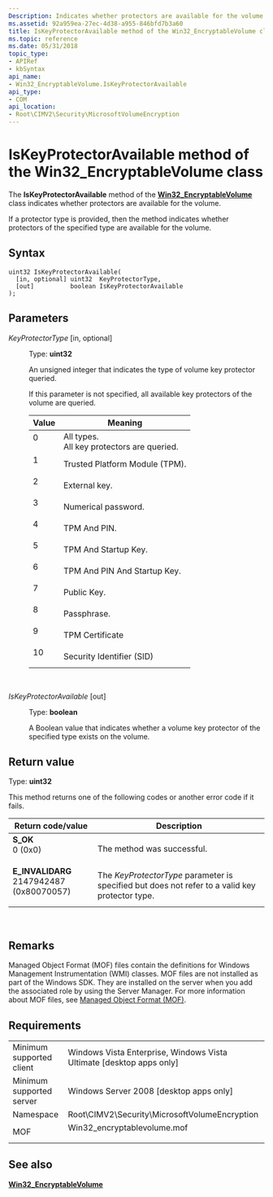 ```yaml
---
Description: Indicates whether protectors are available for the volume.
ms.assetid: 92a959ea-27ec-4d38-a955-846bfd7b3a60
title: IsKeyProtectorAvailable method of the Win32_EncryptableVolume class
ms.topic: reference
ms.date: 05/31/2018
topic_type: 
- APIRef
- kbSyntax
api_name: 
- Win32_EncryptableVolume.IsKeyProtectorAvailable
api_type: 
- COM
api_location: 
- Root\CIMV2\Security\MicrosoftVolumeEncryption
---
```


# IsKeyProtectorAvailable method of the Win32\_EncryptableVolume class

The **IsKeyProtectorAvailable** method of the [**Win32\_EncryptableVolume**](win32-encryptablevolume.md) class indicates whether protectors are available for the volume.

If a protector type is provided, then the method indicates whether protectors of the specified type are available for the volume.

## Syntax


```mof
uint32 IsKeyProtectorAvailable(
  [in, optional] uint32  KeyProtectorType,
  [out]          boolean IsKeyProtectorAvailable
);
```



## Parameters

<dl> <dt>

*KeyProtectorType* \[in, optional\]
</dt> <dd>

Type: **uint32**

An unsigned integer that indicates the type of volume key protector queried.

If this parameter is not specified, all available key protectors of the volume are queried.



| Value                                                                         | Meaning                                                          |
|-------------------------------------------------------------------------------|------------------------------------------------------------------|
| <dl> <dt>0</dt> </dl>  | All types.<br/> All key protectors are queried.<br/> |
| <dl> <dt>1</dt> </dl>  | Trusted Platform Module (TPM).<br/>                        |
| <dl> <dt>2</dt> </dl>  | External key.<br/>                                         |
| <dl> <dt>3</dt> </dl>  | Numerical password.<br/>                                   |
| <dl> <dt>4</dt> </dl>  | TPM And PIN.<br/>                                          |
| <dl> <dt>5</dt> </dl>  | TPM And Startup Key.<br/>                                  |
| <dl> <dt>6</dt> </dl>  | TPM And PIN And Startup Key.<br/>                          |
| <dl> <dt>7</dt> </dl>  | Public Key.<br/>                                           |
| <dl> <dt>8</dt> </dl>  | Passphrase.<br/>                                           |
| <dl> <dt>9</dt> </dl>  | TPM Certificate<br/>                                       |
| <dl> <dt>10</dt> </dl> | Security Identifier (SID)<br/>                             |



 

</dd> <dt>

*IsKeyProtectorAvailable* \[out\]
</dt> <dd>

Type: **boolean**

A Boolean value that indicates whether a volume key protector of the specified type exists on the volume.

</dd> </dl>

## Return value

Type: **uint32**

This method returns one of the following codes or another error code if it fails.



| Return code/value                                                                                                                                                         | Description                                                                                                |
|---------------------------------------------------------------------------------------------------------------------------------------------------------------------------|------------------------------------------------------------------------------------------------------------|
| <dl> <dt>**S\_OK**</dt> <dt>0 (0x0)</dt> </dl>                         | The method was successful.<br/>                                                                      |
| <dl> <dt>**E\_INVALIDARG**</dt> <dt>2147942487 (0x80070057)</dt> </dl> | The *KeyProtectorType* parameter is specified but does not refer to a valid key protector type.<br/> |



 

## Remarks

Managed Object Format (MOF) files contain the definitions for Windows Management Instrumentation (WMI) classes. MOF files are not installed as part of the Windows SDK. They are installed on the server when you add the associated role by using the Server Manager. For more information about MOF files, see [Managed Object Format (MOF)](../wmisdk/managed-object-format--mof-.md).

## Requirements



|                                     |                                                                                                         |
|-------------------------------------|---------------------------------------------------------------------------------------------------------|
| Minimum supported client<br/> | Windows Vista Enterprise, Windows Vista Ultimate \[desktop apps only\]<br/>                       |
| Minimum supported server<br/> | Windows Server 2008 \[desktop apps only\]<br/>                                                    |
| Namespace<br/>                | Root\\CIMV2\\Security\\MicrosoftVolumeEncryption<br/>                                             |
| MOF<br/>                      | <dl> <dt>Win32\_encryptablevolume.mof</dt> </dl> |



## See also

<dl> <dt>

[**Win32\_EncryptableVolume**](win32-encryptablevolume.md)
</dt> </dl>

 

 